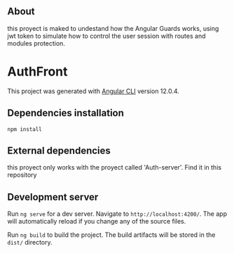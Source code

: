 ## About

this proyect is maked to undestand how the Angular Guards works, using jwt token to simulate how to control the user session with routes and modules protection.


# AuthFront

This project was generated with [Angular CLI](https://github.com/angular/angular-cli) version 12.0.4.

## Dependencies installation
`npm install`

## External dependencies
this proyect only works with the proyect called 'Auth-server'. Find it in this repository

## Development server

Run `ng serve` for a dev server. Navigate to `http://localhost:4200/`. The app will automatically reload if you change any of the source files.


Run `ng build` to build the project. The build artifacts will be stored in the `dist/` directory.


